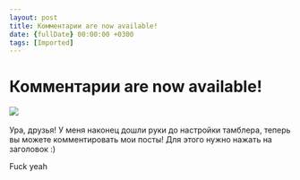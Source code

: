 ```yaml
---
layout: post
title: Комментарии are now available!
date: {fullDate} 00:00:00 +0300
tags: [Imported]
---
```

# Комментарии are now available!

![](http://media.tumblr.com/tumblr_lqj8o58M4M1qfp23s.gif) 

Ура, друзья! У меня наконец дошли руки до настройки тамблера, теперь вы можете комментировать мои посты! Для этого нужно нажать на заголовок :)

Fuck yeah